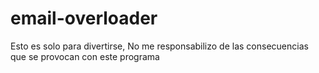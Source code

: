 # email-overloader
Esto es solo para divertirse, No me responsabilizo de las consecuencias que se provocan con este programa
